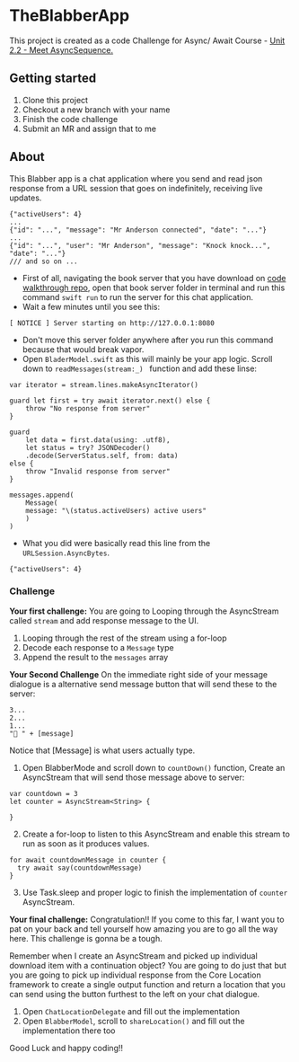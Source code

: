 # TheBlabberApp
This project is created as a code Challenge for Async/ Await Course - [Unit 2.2 - Meet AsyncSequence.](https://coda.io/d/iOSMentorship-io_dkx_nXWeciu/Unit-2-2-Meet-AsyncSequence_sueg6#_luc9G)


## Getting started
1. Clone this project
2. Checkout a new branch with your name
3. Finish the code challenge 
4. Submit an MR and assign that to me

## About
This Blabber app is a chat application where you send and read json response from a URL session that goes on indefinitely, receiving live updates.
```
{"activeUsers": 4}
...
{"id": "...", "message": "Mr Anderson connected", "date": "..."}
...
{"id": "...", "user": "Mr Anderson", "message": "Knock knock...", "date": "..."}
/// and so on ...
```
- First of all, navigating the book server that you have download on [code walkthrough repo](https://gitlab.com/appetiser/university/async-await-course/asyncawaitwalkthrough/-/tree/main?ref_type=heads), open that book server folder in terminal and run this command `swift run` to run the server for this chat application. 
- Wait a few minutes until you see this:
```
[ NOTICE ] Server starting on http://127.0.0.1:8080
```
- Don't move this server folder anywhere after you run this command because that would break vapor.
- Open `BladerModel.swift` as this will mainly be your app logic. Scroll down to  `readMessages(stream:_) ` function and add these linse:
```
var iterator = stream.lines.makeAsyncIterator()
    
guard let first = try await iterator.next() else {
    throw "No response from server"
}

guard
    let data = first.data(using: .utf8),
    let status = try? JSONDecoder()
    .decode(ServerStatus.self, from: data)
else {
    throw "Invalid response from server"
}

messages.append(
    Message(
    message: "\(status.activeUsers) active users"
    )
)
```
- What you did were basically read this line from the `URLSession.AsyncBytes`. 
```
{"activeUsers": 4}
```
### Challenge ###

**Your first challenge:**
You are going to Looping through the AsyncStream called `stream` and add response message to the UI. 
1. Looping through the rest of the stream using a for-loop
2. Decode each response to a `Message` type
3. Append the result to the `messages` array


**Your Second Challenge**
On the immediate right side of your message dialogue is a alternative send message button that will send these to the server:
```
3...
2...
1...
"🎉 " + [message]
```
Notice that [Message] is what users actually type.
1. Open BlabberMode and scroll down to ```countDown()``` function, Create an AsyncStream that will send those message above to server:
```
var countdown = 3
let counter = AsyncStream<String> {

}
```
2. Create a for-loop to listen to this AsyncStream and enable this stream to run as soon as it produces values. 
```
for await countdownMessage in counter {
  try await say(countdownMessage)
}
```
3. Use Task.sleep and proper logic to finish the implementation of `counter` AsyncStream. 

**Your final challenge:**
Congratulation!! If you come to this far, I want you to pat on your back and tell yourself how amazing you are to go all the way here. This challenge is gonna be a tough. 

Remember when I create an AsyncStream and picked up individual download item with a continuation object? You are going to do just that but you are going to pick up individual response from the Core Location framework to create a single output function and return a location that you can send using the button furthest to the left on your chat dialogue.

1. Open `ChatLocationDelegate` and fill out the implementation
2. Open `BlabberModel`, scroll to `shareLocation()` and fill out the implementation there too

Good Luck and happy coding!!

